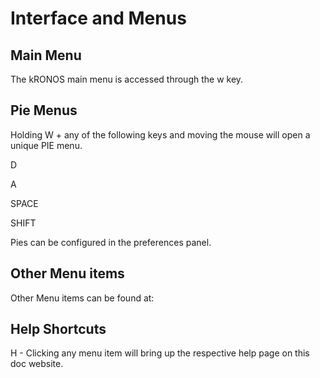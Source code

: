 # Interface and Menus



## Main Menu

The kRONOS main menu is accessed through the w key. 

## Pie Menus

Holding W + any of the following keys and moving the mouse will open a unique PIE menu.

D

A 

SPACE

SHIFT

Pies can be configured in the preferences panel.

## Other Menu items

Other Menu items can be found at:

## Help Shortcuts

H - Clicking any menu item will bring up the respective help page on this doc website.
